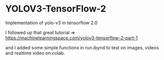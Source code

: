 # YOLOV3-TensorFlow-2
Implementation of yolo-v3 in tensorflow 2.0

I followed up that great tutorial  => https://machinelearningspace.com/yolov3-tensorflow-2-part-1

and I added some simple functions in run.ibynd to test on images, videos and realtime video on colab.
